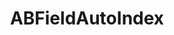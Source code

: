 ---
title: ABFieldAutoIndex
layout: module
mod: 'module:ABFieldAutoIndex'
category: platform-dataFields
---